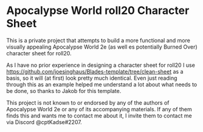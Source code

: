 # Apocalypse World roll20 Character Sheet

This is a private project that attempts to build a more functional and more visually appealing Apocalypse World 2e (as well es potentially Burned Over) character sheet for roll20.

As I have no prior experience in designing a character sheet for roll20 I use https://github.com/joesinghaus/Blades-template/tree/clean-sheet as a basis, so it will (at first) look pretty much identical. Even just reading through this as an example helped me understand a lot about what needs to be done, so thanks to Jakob for this template.

This project is not known to or endorsed by any of the authors of Apocalypse World 2e or any of its accompanying materials.
If any of them finds this and wants me to contact me about it, I invite them to contact me via Discord @cptKadse#2207.
